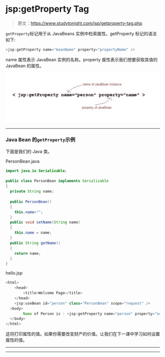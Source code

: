 # jsp:getProperty Tag

> 原文：<https://www.studytonight.com/jsp/getproperty-tag.php>

`getProperty`标记用于从 JavaBeans 实例中检索属性。getProperty 标记的语法如下:

```java
<jsp:getProperty name="beanName" property="propertyName" /> 
```

name 属性表示 JavaBean 实例的名称。property 属性表示我们想要获取其值的 JavaBean 的属性。

![getProperty Tag](img/210ed0313b308196ea73d965f3e45457.png)

* * *

### Java Bean 的`getProperty`示例

下面是我们的 Java 类。

PersonBean.java

```java
import java.io.Serializable;

public class PersonBean implements Serializable
{
  private String name;

  public PersonBean()
  {
    this.name="";
  }
  public void setName(String name)
  {
    this.name = name;
  }
  public String getName()
  {
    return name;
  }
} 
```

hello.jsp

```java
<html>
    <head>
        <title>Welcome Page</title>
    </head>
    <jsp:useBean id="person" class="PersonBean" scope="request" />
  <body>
        Name of Person is : <jsp:getProperty name="person" property="name" />
  </body>
</html> 
```

这将打印属性的值。如果你需要改变财产的价值。让我们在下一课中学习如何设置属性的值。

* * *

* * *